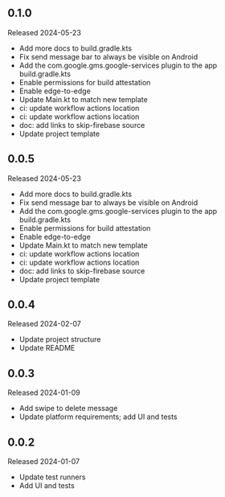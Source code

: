 ## 0.1.0

Released 2024-05-23

  - Add more docs to build.gradle.kts
  - Fix send message bar to always be visible on Android
  - Add the com.google.gms.google-services plugin to the app build.gradle.kts
  - Enable permissions for build attestation
  - Enable edge-to-edge
  - Update Main.kt to match new template
  - ci: update workflow actions location
  - ci: update workflow actions location
  - doc: add links to skip-firebase source
  - Update project template

## 0.0.5

Released 2024-05-23

  - Add more docs to build.gradle.kts
  - Fix send message bar to always be visible on Android
  - Add the com.google.gms.google-services plugin to the app build.gradle.kts
  - Enable permissions for build attestation
  - Enable edge-to-edge
  - Update Main.kt to match new template
  - ci: update workflow actions location
  - ci: update workflow actions location
  - doc: add links to skip-firebase source
  - Update project template

## 0.0.4

Released 2024-02-07

  - Update project structure
  - Update README

## 0.0.3

Released 2024-01-09

  - Add swipe to delete message
  - Update platform requirements; add UI and tests

## 0.0.2

Released 2024-01-07

  - Update test runners
  - Add UI and tests

